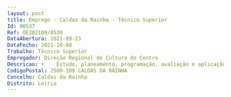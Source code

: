 ```yaml
--- 
layout: post
title: Emprego - Caldas da Rainha - Técnico Superior
Id: 90537
Ref: OE202109/0530
DataAbertura: 2021-09-23
DataFecho: 2021-10-08
Trabalho: Técnico Superior
Empregador: Direção Regional de Cultura do Centro
Descricao: •	Estudo, planeamento, programação, avaliação e aplicação de metodologias e processos de natureza técnica e  ou científica, que fundamentem e preparam a curadoria e gestão de projetos artístico culturais do Museu José Malhoa •	Pesquisa, planeamento, programação, produção e avaliação de atividades culturais desenvolvidas para o público, aplicando os métodos e processos de natureza técnica e científica específicos da gestão cultural •	Elaboração autonomamente ou em grupo, de projetos culturais e artísticos com diversos graus de complexidade e execução de outras atividades de apoio geral ou especializado nas áreas da cultura, novas tecnologias e comunicação •	Elaboração de projetos de natureza artístico cultural, exercendo, inclusive, funções de curadoria, programação, planeamento e gestão 
CodigoPostal: 2500-109 CALDAS DA RAINHA
Concelho: Caldas da Rainha
Distrito: Leiria
--- 
```

